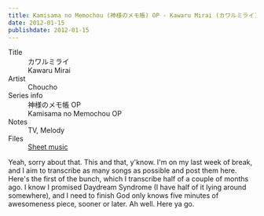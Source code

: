 ```yaml
---
title: Kamisama no Memochou (神様のメモ帳) OP - Kawaru Mirai (カワルミライ)
date: 2012-01-15
publishdate: 2012-01-15
---
```


<dl>
  <dt>Title</dt>
  <dd>カワルミライ</dd>
  <dd>Kawaru Mirai</dd>

  <dt>Artist</dt>
  <dd>Choucho</dd>

  <dt>Series info</dt>
  <dd>神様のメモ帳 OP</dd>
  <dd>Kamisama no Memochou OP</dd>

  <dt>Notes</dt>
  <dd>TV, Melody</dd>

  <dt>Files</dt>
  <dd><a href="/files/sheetmusic/kawaru_mirai.pdf">Sheet music</a></dd>
</dl>

Yeah, sorry about that.  This and that, y'know.  I'm on my last week of
break, and I aim to transcribe as many songs as possible and post them
here.  Here's the first of the bunch, which I transcribe half of a
couple of months ago.  I know I promised Daydream Syndrome (I have half
of it lying around somewhere), and I need to finish God only knows five
minutes of awesomeness piece, sooner or later.  Ah well.  Here ya go.
